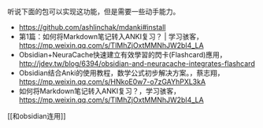 听说下面的包可以实现这功能，但是需要一些动手能力。
- https://github.com/ashlinchak/mdanki#install 
- 第1篇：如何将Markdown笔记转入ANKI复习？ | 学习骇客，https://mp.weixin.qq.com/s/TlMhZjOxtMMNhJW2bI4_LA
- Obsidian+NeuraCache快速建立有效學習的閃卡(Flashcard)應用，http://jdev.tw/blog/6394/obsidian-and-neuracache-integrates-flashcard
- Obsidian结合Anki的使用教程，数学公式初步解决方案。，蔡志翔，https://mp.weixin.qq.com/s/HNkoE0w7-o7zGAYhPXL3kA
- 如何将Markdown笔记转入ANKI复习？，学习骇客，https://mp.weixin.qq.com/s/TlMhZjOxtMMNhJW2bI4_LA 


[[和obsidian连用]]